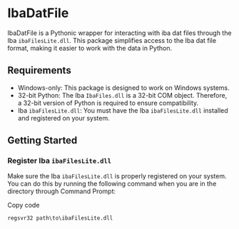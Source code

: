 # IbaDatFile
IbaDatFile is a Pythonic wrapper for interacting with iba dat files through the Iba ```ibaFilesLite.dll```. This package simplifies access to the Iba dat file format, making it easier to work with the data in Python.

## Requirements
- Windows-only: This package is designed to work on Windows systems.
- 32-bit Python: The Iba ```IbaFiles.dll``` is a 32-bit COM object. Therefore, a 32-bit version of Python is required to ensure compatibility.
- Iba ```ibaFilesLite.dll```: You must have the Iba ```ibaFilesLite.dll``` installed and registered on your system.

## Getting Started
### Register Iba ```ibaFilesLite.dll```
Make sure the Iba ```ibaFilesLite.dll``` is properly registered on your system. You can do this by running the following command when you are in the directory through Command Prompt:


Copy code

```
regsvr32 path\to\ibaFilesLite.dll
```
